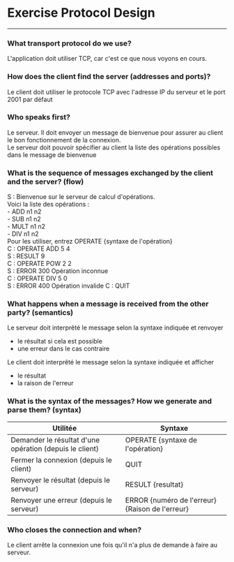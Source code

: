# Exercise Protocol Design

---

### What transport protocol do we use?
L'application doit utiliser TCP, car c'est ce que nous voyons en cours.

### How does the client find the server (addresses and ports)?
Le client doit utiliser le protocole TCP avec l'adresse IP du serveur et le port 2001 par défaut

### Who speaks first?
Le serveur. Il doit envoyer un message de bienvenue pour assurer au client  le bon fonctionnement
de la connexion. \
Le serveur doit pouvoir spécifier au client la liste des opérations possibles dans le message de bienvenue 

### What is the sequence of messages exchanged by the client and the server? (flow)
S : Bienvenue sur le serveur de calcul d'opérations. \
Voici la liste des opérations :\
    - ADD n1 n2\
    - SUB n1 n2\
    - MULT n1 n2\
    - DIV n1 n2\
Pour les utiliser, entrez OPERATE {syntaxe de l'opération}\
C : OPERATE ADD 5 4\
S : RESULT 9\
C : OPERATE POW 2 2\
S : ERROR 300 Opération inconnue \
C : OPERATE DIV 5 0\
S : ERROR 400 Opération invalide
C : QUIT


### What happens when a message is received from the other party? (semantics)
Le serveur doit interprêté le message selon la syntaxe indiquée et renvoyer
- le résultat si cela est possible
- une erreur dans le cas contraire

Le client doit interprêté le message selon la syntaxe indiquée et afficher
- le résultat 
- la raison de l'erreur

### What is the syntax of the messages? How we generate and parse them? (syntax)
| Utilitée | Syntaxe |
|---|----|
| Demander le résultat d'une opération (depuis le client) | OPERATE {syntaxe de l'opération}   |
| Fermer la connexion (depuis le client)  | QUIT  |
| Renvoyer le résultat (depuis le serveur)  | RESULT {resultat}   |
| Renvoyer une erreur (depuis le serveur) | ERROR {numéro de l'erreur} {Raison de l'erreur}   |



### Who closes the connection and when?

Le client arrête la connexion une fois qu'il n'a plus de demande à faire au serveur.